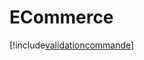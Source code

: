 # ECommerce

[!include[validationcommande](ecommerce.validationcommande.autogen.md)]








































